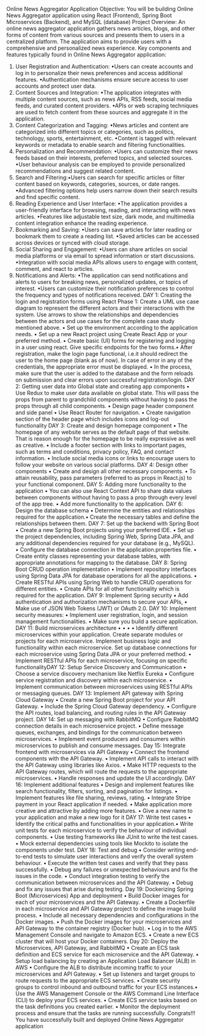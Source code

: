 Online News Aggregator Application
Objective:
You will be building Online News Aggregator application using React
(Frontend), Spring Boot Microservices (Backend), and MySQL (database)
Project Overview:
An online news aggregator application gathers news articles, blogs, and other
forms of content from various sources and presents them to users in a
centralized platform. The application aims to provide users with a
comprehensive and personalized news experience.
Key components and features typically found in Online News Aggregator
application:
1. User Registration and Authentication:
•Users can create accounts and log in to personalize their news
preferences and access additional features.
•Authentication mechanisms ensure secure access to user accounts
and protect user data.
2. Content Sources and Integration:
•The application integrates with multiple content sources, such as
news APIs, RSS feeds, social media feeds, and curated content
providers.
•APIs or web scraping techniques are used to fetch content from
these sources and aggregate it in the application.
3. Content Categorization and Tagging:
•News articles and content are categorized into different topics or
categories, such as politics, technology, sports, entertainment, etc.
•Content is tagged with relevant keywords or metadata to enable
search and filtering functionalities.
4. Personalization and Recommendation:
•Users can customize their news feeds based on their interests,
preferred topics, and selected sources.
•User behaviour analysis can be employed to provide personalized
recommendations and suggest related content.
5. Search and Filtering:•Users can search for specific articles or filter content based on
keywords, categories, sources, or date ranges.
•Advanced filtering options help users narrow down their search
results and find specific content.
6. Reading Experience and User Interface:
•The application provides a user-friendly interface for browsing,
reading, and interacting with news articles.
•Features like adjustable text size, dark mode, and multimedia
content integration enhance the reading experience.
7. Bookmarking and Saving:
•Users can save articles for later reading or bookmark them to create
a reading list.
•Saved articles can be accessed across devices or synced with cloud
storage.
8. Social Sharing and Engagement:
•Users can share articles on social media platforms or via email to
spread information or start discussions.
•Integration with social media APIs allows users to engage with
content, comment, and react to articles.
9. Notifications and Alerts:
•The application can send notifications and alerts to users for
breaking news, personalized updates, or topics of interest.
•Users can customize their notification preferences to control the
frequency and types of notifications received.
DAY 1: Creating the login and registration forms using React
Phase 1: Create a UML use case diagram to represent the different actors and
their interactions with the system. Use arrows to show the relationships and
dependencies between the actors and use cases for the complete case study
mentioned above.
• Set up the environment according to the application needs.
• Set up a new React project using Create React App or your preferred
method.
• Create basic (UI) forms for registering and logging in a user using react.
Give specific endpoints for the two forms.• After registration, make the login page functional, i.e.it should redirect
the user to the home page (blank as of now). In case of error in any of the
credentials, the appropriate error must be displayed.
• In the process, make sure that the user is added to the database and the
form reloads on submission and clear errors upon successful
registration/login.
DAY 2: Getting user data into Global state and creating app components
• Use Redux to make user data available on global state. This will pass the
props from parent to grandchild components without having to pass the
props through all child components.
• Design page header component and side panel
• Use React Router for navigation.
• Create navigation section of the header page which includes icons and
log-out functionality
DAY 3: Create and design homepage component
• The homepage of any website serves as the default page of that website.
That is reason enough for the homepage to be really expressive as well as
creative.
• Include a footer section with links to important pages, such as terms and
conditions, privacy policy, FAQ, and contact information.
• Include social media icons or links to encourage users to follow your
website on various social platforms.
DAY 4: Design other components
• Create and design all other necessary components.
• To attain reusability, pass parameters (referred to as props in React.js) to
your functional component.
DAY 5: Adding more functionality to the application
• You can also use React Context API to share data values between
components without having to pass a prop through every level of the
app tree.
• Add more functionality to the application.
DAY 6: Design the database schema
• Determine the entities and relationships required for the application.• Create the necessary tables and define the relationships between
them.
DAY 7: Set up the backend with Spring Boot
• Create a new Spring Boot projects using your preferred IDE.
• Set up the project dependencies, including Spring Web, Spring Data
JPA, and any additional dependencies required for your database
(e.g., MySQL).
• Configure the database connection in the application.properties file.
• Create entity classes representing your database tables, with
appropriate annotations for mapping to the database.
DAY 8: Spring Boot CRUD operation implementation
• Implement repository interfaces using Spring Data JPA for database
operations for all the applications.
• Create RESTful APIs using Spring Web to handle CRUD operations
for different entities.
• Create APIs for all other functionality which is required for the
application.
DAY 9: Implement Spring security
• Add authentication and authorization mechanisms to secure your APIs,
• Make use of JSON Web Tokens (JWT) or OAuth 2.0.
DAY 10: Implement security measures:
• Implement user registration, login, and session management
functionalities.
• Make sure you build a secure application.
DAY 11: Build microservices architecture
•
•
•
•
Identify different microservices within your application.
Create separate modules or projects for each microservice.
Implement business logic and functionality within each microservice.
Set up database connections for each microservice using Spring Data JPA
or your preferred method.
• Implement RESTful APIs for each microservice, focusing on specific
functionalityDAY 12: Setup Service Discovery and Communication
• Choose a service discovery mechanism like Netflix Eureka
• Configure service registration and discovery within each microservice.
• Implement communication between microservices using RESTful APIs
or messaging queues.
DAY 13: Implement API gateway with Spring Cloud Gateway
• Create a new Spring Boot project for your API Gateway.
• Include the Spring Cloud Gateway dependency.
• Configure the API routes, load balancing, and routing rules in the API
Gateway project.
DAY 14: Set up messaging with RabbitMQ
• Configure RabbitMQ connection details in each microservice project.
• Define message queues, exchanges, and bindings for the communication
between microservices.
• Implement event producers and consumers within microservices to
publish and consume messages.
Day 15: Integrate frontend with microservices via API Gateway
• Connect the frontend components with the API Gateway.
• Implement API calls to interact with the API Gateway using libraries like
Axios.
• Make HTTP requests to the API Gateway routes, which will route the
requests to the appropriate microservices.
• Handle responses and update the UI accordingly.
DAY 16: Implement additional features
• Design and implement features like search functionality, filters, sorting,
and pagination for listings.
• Implement features like file sharing, reviews, rating.
• Integrate Stripe payment in your React application if needed.
• Make application more creative and attractive by adding more features.
• Give a new name to your application and make a new logo for it
DAY 17: Write test cases
• Identify the critical paths and functionalities in your application.• Write unit tests for each microservice to verify the behaviour of
individual components.
• Use testing frameworks like JUnit to write the test cases.
• Mock external dependencies using tools like Mockito to isolate the
components under test.
DAY 18: Test and debug
• Consider writing end-to-end tests to simulate user interactions and verify
the overall system behaviour.
• Execute the written test cases and verify that they pass successfully.
• Debug any failures or unexpected behaviours and fix the issues in the
code.
• Conduct integration testing to verify the communication between
microservices and the API Gateway.
• Debug and fix any issues that arise during testing.
Day 19: Dockerizing Spring Boot (Microservices) App and deployment
• Build Docker images for each of your microservices and the API
Gateway.
• Create a Dockerfile in each microservice and API Gateway project to
define the image build process.
• Include all necessary dependencies and configurations in the Docker
images.
• Push the Docker images for your microservices and API Gateway to the
container registry (Docker hub).
• Log in to the AWS Management Console and navigate to Amazon ECS.
• Create a new ECS cluster that will host your Docker containers.
Day 20: Deploy the Microservices, API Gateway, and RabbitMQ
• Create an ECS task definition and ECS service for each microservice and
the API Gateway.
• Setup load balancing by creating an Application Load Balancer (ALB) in
AWS
• Configure the ALB to distribute incoming traffic to your microservices
and API Gateway.
• Set up listeners and target groups to route requests to the appropriate ECS
services.
• Create security groups to control inbound and outbound traffic for your
ECS instances.• Use the AWS Management Console or the AWS Command Line Interface
(CLI) to deploy your ECS services.
• Create ECS service tasks based on the task definitions you created earlier.
• Monitor the deployment process and ensure that the tasks are running
successfully.
Congrats!!! You have successfully built and deployed Online News
Aggregator application
